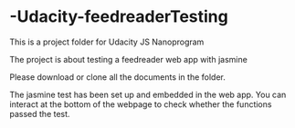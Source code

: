 # -Udacity-feedreaderTesting
This is a project folder for Udacity JS Nanoprogram 

The project is about testing a feedreader web app with jasmine

Please download or clone all the documents in the folder.

The jasmine test has been set up and embedded in the web app. You can interact at the bottom of the webpage to check whether the functions passed the test.
